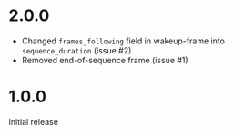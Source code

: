 2.0.0
=====
* Changed `frames_following` field in wakeup-frame into `sequence_duration` (issue #2)
* Removed end-of-sequence frame (issue #1)

1.0.0
=====
Initial release
